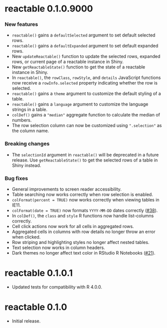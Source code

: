 # reactable 0.1.0.9000

### New features

* `reactable()` gains a `defaultSelected` argument to set default selected rows.
* `reactable()` gains a `defaultExpanded` argument to set default expanded rows.
* New `updateReactable()` function to update the selected rows, expanded rows, or
  current page of a reactable instance in Shiny.
* New `getReactableState()` function to get the state of a reactable instance in Shiny.
* In `reactable()`, the `rowClass`, `rowStyle`, and `details` JavaScript functions
  now receive a `rowInfo.selected` property indicating whether the row is selected.
* `reactable()` gains a `theme` argument to customize the default styling of a table.
* `reactable()` gains a `language` argument to customize the language strings in a table.
* `colDef()` gains a `"median"` aggregate function to calculate the median of numbers.
* The row selection column can now be customized using `".selection"` as the column name.

### Breaking changes

* The `selectionId` argument in `reactable()` will be deprecated in a future release.
  Use `getReactableState()` to get the selected rows of a table in Shiny instead.

### Bug fixes

* General improvements to screen reader accessibility.
* Table searching now works correctly when row selection is enabled.
* `colFormat(percent = TRUE)` now works correctly when viewing tables in IE11.
* `colFormat(date = TRUE)` now formats `YYYY-MM-DD` dates correctly ([#38](https://github.com/glin/reactable/issues/38)).
* In `colDef()`, the `class` and `style` R functions now handle list-columns correctly.
* Cell click actions now work for all cells in aggregated rows.
* Aggregated cells in columns with row details no longer throw an error when clicked.
* Row striping and highlighting styles no longer affect nested tables.
* Text selection now works in column headers.
* Dark themes no longer affect text color in RStudio R Notebooks ([#21](https://github.com/glin/reactable/issues/21)).

# reactable 0.1.0.1

* Updated tests for compatibility with R 4.0.0.

# reactable 0.1.0

* Initial release.
